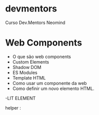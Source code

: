 # devmentors

Curso Dev.Mentors Neomind

# Web Components

- O que são web components
- Custom Elements
- Shadow DOM
- ES Modules
- Template HTML
- Como usar um componente da web
- Como definir um novo elemento HTML.

-LIT ELEMENT

helper :
